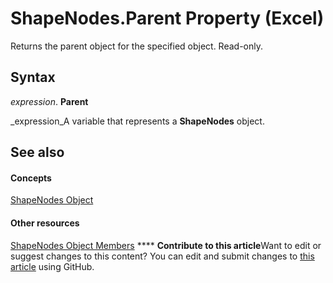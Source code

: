 
# ShapeNodes.Parent Property (Excel)

Returns the parent object for the specified object. Read-only.


## Syntax

 _expression_. **Parent**

 _expression_A variable that represents a  **ShapeNodes** object.


## See also


#### Concepts


 [ShapeNodes Object](663721f1-8bd0-dd21-2362-fea2da3988bf.md)
#### Other resources


 [ShapeNodes Object Members](3964c044-89e0-fb12-16c3-759a63248a24.md)
****   **Contribute to this article**Want to edit or suggest changes to this content? You can edit and submit changes to  [this article](https://github.com/jhershey00/VBA_Excel_Test/OpenXMLCon/articles/9d3edb95-975c-3a52-bd3e-2c9d9bb24332.md) using GitHub.

